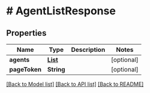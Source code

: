 # # AgentListResponse


## Properties 


Name | Type | Description | Notes
------------ | ------------- | ------------- | -------------
**agents**| [**List<AgentAgentEntity>**](AgentAgentEntity.md) |   | [optional]
**pageToken**| **String** |   | [optional]


[[Back to Model list]](../../README.md#models) [[Back to API list]](../../README.md#endpoints) [[Back to README]](../../README.md)

